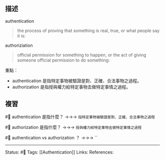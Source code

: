 ## 描述


authentication
> the process of proving that something is real, true, or what people say it is:


authoriziation
> official permission for something to happen, or the act of giving someone official permission to do something:


重點：
- authentication 是指特定事物被驗證是對、正確、合法事物之過程。
- authorization 是指授與權力給特定事物去做特定事情之過程。



## 複習
#🧠 authentication 是指什麼？ ->->-> `指特定事物被驗證是對、正確、合法事物之過程`
<!--SR:!2023-01-16,5,248-->

#🧠 authorization 是指什麼？ ->->-> `授與權力給特定事物去做特定事情之過程`
<!--SR:!2023-01-17,5,230-->

#🧠 authentication vs authorization ？ ->->-> ``
<!--SR:!2023-01-12,3,250-->



---
Status: #🌱 
Tags:
[[Authentication]]
Links:
References: